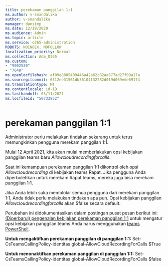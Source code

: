 ```yaml
---
title: perekaman panggilan 1:1
ms.author: v-smandalika
author: v-smandalika
manager: dansimp
ms.date: 12/18/2020
ms.audience: Admin
ms.topic: article
ms.service: o365-administration
ROBOTS: NOINDEX, NOFOLLOW
localization_priority: Normal
ms.collection: Adm_O365
ms.custom:
- "9002530"
- "7648"
ms.openlocfilehash: af09e8805409446a42a62c82aa577ad27f09a17a
ms.sourcegitcommit: 6312ee31561db36104f32282d019d069ede69174
ms.translationtype: MT
ms.contentlocale: id-ID
ms.lasthandoff: 03/11/2021
ms.locfileid: "50733852"
---
```

# <a name="11-call-recording"></a>perekaman panggilan 1:1

Administrator perlu melakukan tindakan sekarang untuk terus memungkinkan pengguna merekam panggilan 1:1.
 
Mulai 12 April 2021, kita akan mulai memberlakukan opsi kebijakan panggilan teams baru *Allowcloudrecordingforcalls*. 

Saat ini kemampuan perekaman panggilan 1:1 dikontrol oleh opsi *Allowcloudrecording* di kebijakan teams Rapat. Jika pengguna Anda diperbolehkan untuk merekam Rapat teams, mereka juga bisa merekam panggilan 1:1.

Jika Anda lebih suka memblokir semua pengguna dari merekam panggilan 1:1, Anda tidak perlu melakukan tindakan apa pun. Opsi kebijakan panggilan *Allowcloudrecordingforcalls* akan $false secara default.

Perubahan ini didokumentasikan dalam postingan pusat pesan berikut ini: [(Diperbarui) pengenalan kebijakan perekaman panggilan 1:1](https://portal.microsoft.com/Adminportal/Home?ref=MessageCenter/:/messages/MC238796) untuk mengatur opsi kebijakan panggilan teams Anda harus menggunakan [teams PowerShell](https://docs.microsoft.com/microsoftteams/teams-powershell-install).

**Untuk mengaktifkan perekaman panggilan di panggilan 1:1:** Set-CsTeamsCallingPolicy-identitas global-AllowCloudRecordingForCalls $True

**Untuk menonaktifkan perekaman panggilan di panggilan 1:1:** Set-CsTeamsCallingPolicy-identitas global-AllowCloudRecordingForCalls $false

